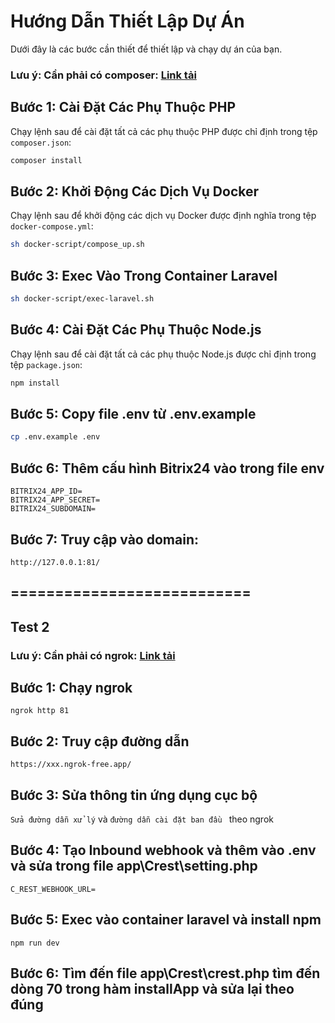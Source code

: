 # Hướng Dẫn Thiết Lập Dự Án

Dưới đây là các bước cần thiết để thiết lập và chạy dự án của bạn.

### Lưu ý: Cần phải có composer: <a href="https://getcomposer.org/download/">Link tải</a>

## Bước 1: Cài Đặt Các Phụ Thuộc PHP

Chạy lệnh sau để cài đặt tất cả các phụ thuộc PHP được chỉ định trong tệp `composer.json`:

```sh
composer install
```

## Bước 2: Khởi Động Các Dịch Vụ Docker

Chạy lệnh sau để khởi động các dịch vụ Docker được định nghĩa trong tệp `docker-compose.yml`:

```sh
sh docker-script/compose_up.sh
```

## Bước 3: Exec Vào Trong Container Laravel

```sh
sh docker-script/exec-laravel.sh
```

## Bước 4: Cài Đặt Các Phụ Thuộc Node.js

Chạy lệnh sau để cài đặt tất cả các phụ thuộc Node.js được chỉ định trong tệp `package.json`:

```sh
npm install
```

## Bước 5: Copy file .env từ .env.example

```sh
cp .env.example .env
```

## Bước 6: Thêm cấu hình Bitrix24 vào trong file env

```
BITRIX24_APP_ID=
BITRIX24_APP_SECRET=
BITRIX24_SUBDOMAIN=
```

## Bước 7: Truy cập vào domain:

```
http://127.0.0.1:81/
```

## ===========================

## Test 2 

### Lưu ý: Cần phải có ngrok: <a href="https://ngrok.com/download">Link tải</a>

## Bước 1: Chạy ngrok

```
ngrok http 81
```

## Bước 2: Truy cập đường dẫn

```
https://xxx.ngrok-free.app/
```

## Bước 3: Sửa thông tin ứng dụng cục bộ

`Sửa đường dẫn xử lý` và `đường dẫn cài đặt ban đầu ` theo ngrok

## Bước 4: Tạo Inbound webhook và thêm vào .env và sửa trong file app\Crest\setting.php
```
C_REST_WEBHOOK_URL=
```

## Bước 5: Exec vào container laravel và install npm
```
npm run dev
```

## Bước 6: Tìm đến file app\Crest\crest.php tìm đến dòng 70 trong hàm installApp và sửa lại theo đúng
